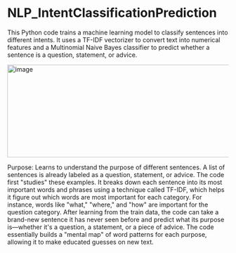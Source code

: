 # NLP_IntentClassificationPrediction
This Python code trains a machine learning model to classify sentences into different intents. It uses a TF-IDF vectorizer to convert text into numerical features and a Multinomial Naive Bayes classifier to predict whether a sentence is a question, statement, or advice.

<img width="780" height="211" alt="image" src="https://github.com/user-attachments/assets/1eda2618-2f67-404d-890a-e51f63c87008" />



Purpose: Learns to understand the purpose of different sentences. A list of sentences is already labeled as a question, statement, or advice. The code first "studies" these examples. It breaks down each sentence into its most important words and phrases using a technique called TF-IDF, which helps it figure out which words are most important for each category. For instance, words like "what," "where," and "how" are important for the question category. After learning from the train data, the code can take a brand-new sentence it has never seen before and predict what its purpose is—whether it's a question, a statement, or a piece of advice. The code essentially builds a "mental map" of word patterns for each purpose, allowing it to make educated guesses on new text.
